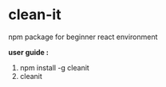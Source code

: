 # clean-it
npm package for beginner react environment

**user guide :**
1. npm install -g cleanit
2. cleanit